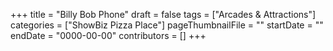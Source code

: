 +++
title = "Billy Bob Phone"
draft = false
tags = ["Arcades & Attractions"]
categories = ["ShowBiz Pizza Place"]
pageThumbnailFile = ""
startDate = ""
endDate = "0000-00-00"
contributors = []
+++
